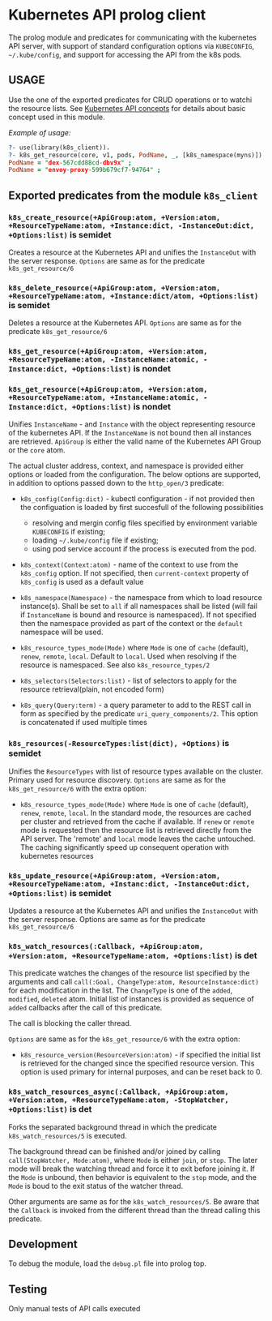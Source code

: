 # Kubernetes API prolog client

The prolog module and predicates for communicating with the kubernetes API server,
with support of standard configuration options via `KUBECONFIG`, `~/.kube/config`,
and support for accessing the API from the k8s pods.

## USAGE

Use the one of the exported predicates for CRUD operations or to watchi the resource
lists. See [Kubernetes API concepts](https://kubernetes.io/docs/reference/using-api/api-concepts/)
for details about basic concept used in this module.

_Example of usage:_

```prolog
?- use(library(k8s_client)).
?- k8s_get_resource(core, v1, pods, PodName, _, [k8s_namespace(myns)]).
PodName = "dex-567cdd88cd-dbv9x" ;
PodName = "envoy-proxy-599b679cf7-94764" ;
```

## Exported predicates from the module `k8s_client`

### `k8s_create_resource(+ApiGroup:atom, +Version:atom, +ResourceTypeName:atom, +Instance:dict, -InstanceOut:dict, +Options:list)` is semidet

Creates a resource at the Kubernetes API and unifies the `InstanceOut` with the server response. `Options` are same as for the predicate
 `k8s_get_resource/6`

### `k8s_delete_resource(+ApiGroup:atom, +Version:atom, +ResourceTypeName:atom, +Instance:dict/atom, +Options:list)` is semidet

Deletes a resource at the Kubernetes API. `Options` are same as for the predicate `k8s_get_resource/6`

### `k8s_get_resource(+ApiGroup:atom, +Version:atom, +ResourceTypeName:atom, -InstanceName:atomic, -Instance:dict, +Options:list)` is nondet

### `k8s_get_resource(+ApiGroup:atom, +Version:atom, +ResourceTypeName:atom, +InstanceName:atomic, -Instance:dict, +Options:list)` is nondet

Unifies `InstanceName` - and `Instance` with the object representing resource of the kubernetes API. If the `InstanceName` is not bound
then all instances are retrieved. `ApiGroup` is either the valid name of the Kubernetes API Group or the `core` atom.

The actual cluster address, context, and namespace is provided either options or loaded from the configuration. The below options
are supported, in addition to options passed down to the `http_open/3` predicate:

* `k8s_config(Config:dict)` - kubectl configuration - if not provided then the configuation is loaded by first succesfull of the following possibilities

  * resolving and mergin config files specified by environment variable `KUBECONFIG` if existing;
  * loading `~/.kube/config` file if existing;
  * using pod service account if the process is executed from the pod.

* `k8s_context(Context:atom)` - name of the context to use from the `k8s_config` option. If not specified, then
  `current-context` property of `k8s_config` is used as a default value
* `k8s_namespace(Namespace)` - the namespace from which to load resource instance(s). Shall be set to `all` if all namespaces shall be listed
  (will fail if `InstanceName` is bound and resource is namespaced). If not specified then the namespace provided as part of the context or the
  `default` namespace will be used.
* `k8s_resource_types_mode(Mode)` where  `Mode` is one of `cache` (default), `renew`, `remote`, `local`. Default to `local`. Used when resolving
    if the resource is namespaced. See also `k8s_resource_types/2`
* `k8s_selectors(Selectors:list)` - list of selectors to apply for the resource retrieval(plain, not encoded form)
* `k8s_query(Query:term)` - a query parameter to add to the REST call in form as specified by the predicate `uri_query_components/2`. This
  option is concatenated if used multiple times

### `k8s_resources(-ResourceTypes:list(dict), +Options)` is semidet

Unifies the `ResourceTypes` with list of resource types available on the cluster. Primary used for resource
discovery. `Options` are same as for the `k8s_get_resource/6` with the extra option:

* `k8s_resource_types_mode(Mode)` where  `Mode` is one of `cache` (default), `renew`, `remote`, `local`. In the
  standard mode, the resources are cached per cluster and retrieved from the cache if available.
  If `renew` or `remote` mode is requested then the resource list is retrieved directly from the
  API server. The 'remote' and `local` mode leaves the cache untouched. The caching significantly speed up consequent
  operation with kubernetes resources

### `k8s_update_resource(+ApiGroup:atom, +Version:atom, +ResourceTypeName:atom, +Instanc:dict, -InstanceOut:dict, +Options:list)` is semidet

Updates a resource at the Kubernetes API and unifies the `InstanceOut` with the server response. Options are same as for the predicate
`k8s_get_resource/6`

### `k8s_watch_resources(:Callback, +ApiGroup:atom, +Version:atom, +ResourceTypeName:atom, +Options:list)` is det

This predicate watches the changes of the resource list specified by the arguments and call `call(:Goal, ChangeType:atom, ResourceInstance:dict)`
for each modification in the list. The `ChangeType` is one of the `added`, `modified`, `deleted` atom. Initial list of instances
is provided as sequence of `added` callbacks after the call of this predicate.

The call is blocking the caller thread.

`Options` are same as for the `k8s_get_resource/6` with the extra option:

* `k8s_resource_version(ResourceVersion:atom)` - if specified the initial list is retrieved for the changed since the specified resource version.
  This option is used primary for internal purposes, and can be reset back to 0.

### `k8s_watch_resources_async(:Callback, +ApiGroup:atom, +Version:atom, +ResourceTypeName:atom, -StopWatcher, +Options:list)` is det

Forks the separated background thread in which the predicate `k8s_watch_resources/5` is executed.

The background thread can be finished and/or joined by calling `call(StopWatcher, Mode:atom)`,
where `Mode` is either `join`, or `stop`. The later mode will break the watching thread and force it to exit before joining it.
If the `Mode` is unbound, then behavior is equivalent to the `stop` mode, and the `Mode` is boud to the exit status of the watcher thread.

Other arguments are same as for the `k8s_watch_resources/5`.
Be aware that the `Callback` is invoked from the different thread than the thread calling this predicate.

## Development

To debug the module, load the `debug.pl` file into prolog top.

## Testing

Only manual tests of API calls executed
